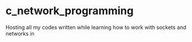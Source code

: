 # c_network_programming
Hosting all my codes written while learning how to work with sockets and networks in
